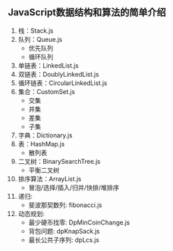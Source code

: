 ## JavaScript数据结构和算法的简单介绍

1. 栈：Stack.js
2. 队列：Queue.js
    - 优先队列
    - 循环队列
3. 单链表：LinkedList.js
4. 双链表：DoublyLinkedList.js
5. 循环链表：CircularLinkedList.js
6. 集合：CustomSet.js
    - 交集
    - 并集
    - 差集
    - 子集
7. 字典：Dictionary.js
8. 表：HashMap.js
    - 散列表
9. 二叉树：BinarySearchTree.js
    - 平衡二叉树
10. 排序算法：ArrayList.js
    - 冒泡/选择/插入/归并/快排/堆排序
11. 递归: 
    - 斐波那契数列: fibonacci.js
12. 动态规划:
    - 最少硬币找零: DpMinCoinChange.js
    - 背包问题: dpKnapSack.js
    - 最长公共子序列: dpLcs.js
